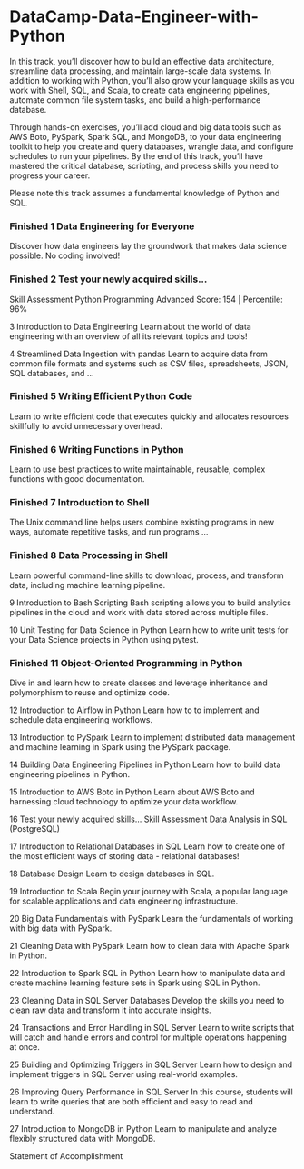 # DataCamp-Data-Engineer-with-Python


In this track, you’ll discover how to build an effective data architecture, streamline data processing, and maintain large-scale data systems. In addition to working with Python, you’ll also grow your language skills as you work with Shell, SQL, and Scala, to create data engineering pipelines, automate common file system tasks, and build a high-performance database.


Through hands-on exercises, you’ll add cloud and big data tools such as AWS Boto, PySpark, Spark SQL, and MongoDB, to your data engineering toolkit to help you create and query databases, wrangle data, and configure schedules to run your pipelines. By the end of this track, you’ll have mastered the critical database, scripting, and process skills you need to progress your career.


Please note this track assumes a fundamental knowledge of Python and SQL.





### Finished 1 Data Engineering for Everyone 
Discover how data engineers lay the groundwork that makes data science possible. No coding involved!



### Finished 2 Test your newly acquired skills... 
Skill Assessment
Python Programming
Advanced Score: 154  |  Percentile: 96%



3 Introduction to Data Engineering 
Learn about the world of data engineering with an overview of all its relevant topics and tools!



4 Streamlined Data Ingestion with pandas 
Learn to acquire data from common file formats and systems such as CSV files, spreadsheets, JSON, SQL databases, and ...



### Finished 5 Writing Efficient Python Code 
Learn to write efficient code that executes quickly and allocates resources skillfully to avoid unnecessary overhead.



### Finished 6 Writing Functions in Python 
Learn to use best practices to write maintainable, reusable, complex functions with good documentation.



### Finished 7 Introduction to Shell
The Unix command line helps users combine existing programs in new ways, automate repetitive tasks, and run programs ...



### Finished 8 Data Processing in Shell 
Learn powerful command-line skills to download, process, and transform data, including machine learning pipeline.



9 Introduction to Bash Scripting 
Bash scripting allows you to build analytics pipelines in the cloud and work with data stored across multiple files.



10 Unit Testing for Data Science in Python 
Learn how to write unit tests for your Data Science projects in Python using pytest.



### Finished 11 Object-Oriented Programming in Python 
Dive in and learn how to create classes and leverage inheritance and polymorphism to reuse and optimize code.



12 Introduction to Airflow in Python 
Learn how to to implement and schedule data engineering workflows.



13 Introduction to PySpark 
Learn to implement distributed data management and machine learning in Spark using the PySpark package.



14 Building Data Engineering Pipelines in Python 
Learn how to build data engineering pipelines in Python.



15 Introduction to AWS Boto in Python 
Learn about AWS Boto and harnessing cloud technology to optimize your data workflow.



16 Test your newly acquired skills... 
Skill Assessment
Data Analysis in SQL (PostgreSQL)



17 Introduction to Relational Databases in SQL 
Learn how to create one of the most efficient ways of storing data - relational databases!



18 Database Design 
Learn to design databases in SQL.



19 Introduction to Scala 
Begin your journey with Scala, a popular language for scalable applications and data engineering infrastructure.



20 Big Data Fundamentals with PySpark 
Learn the fundamentals of working with big data with PySpark.



21 Cleaning Data with PySpark 
Learn how to clean data with Apache Spark in Python.



22 Introduction to Spark SQL in Python 
Learn how to manipulate data and create machine learning feature sets in Spark using SQL in Python.



23 Cleaning Data in SQL Server Databases 
Develop the skills you need to clean raw data and transform it into accurate insights.



24 Transactions and Error Handling in SQL Server 
Learn to write scripts that will catch and handle errors and control for multiple operations happening at once.



25 Building and Optimizing Triggers in SQL Server 
Learn how to design and implement triggers in SQL Server using real-world examples.



26 Improving Query Performance in SQL Server 
In this course, students will learn to write queries that are both efficient and easy to read and understand.



27 Introduction to MongoDB in Python 
Learn to manipulate and analyze flexibly structured data with MongoDB.



Statement of Accomplishment
